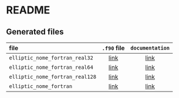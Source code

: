 # README

## Generated files

|file                           |`.f90` file                                                                                    |`documentation`                                                                                            |
|:------------------------------|:---------------------------------------------------------------------------------------------:|:---------------------------------------------------------------------------------------------------------:|
|`elliptic_nome_fortran_real32` |[link](https://dscf-1224.github.io/elliptic_nome_fortran/src/elliptic_nome_fortran_real32.f90) |[link](https://dscf-1224.github.io/elliptic_nome_fortran/sourcefile/elliptic_nome_fortran_real32.f90.html) |
|`elliptic_nome_fortran_real64` |[link](https://dscf-1224.github.io/elliptic_nome_fortran/src/elliptic_nome_fortran_real64.f90) |[link](https://dscf-1224.github.io/elliptic_nome_fortran/sourcefile/elliptic_nome_fortran_real64.f90.html) |
|`elliptic_nome_fortran_real128`|[link](https://dscf-1224.github.io/elliptic_nome_fortran/src/elliptic_nome_fortran_real128.f90)|[link](https://dscf-1224.github.io/elliptic_nome_fortran/sourcefile/elliptic_nome_fortran_real128.f90.html)|
|`elliptic_nome_fortran`        |[link](https://dscf-1224.github.io/elliptic_nome_fortran/src/elliptic_nome_fortran.f90)        |[link](https://dscf-1224.github.io/elliptic_nome_fortran/sourcefile/elliptic_nome_fortran.f90.html)        |
